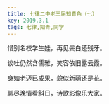 ```yaml
---
title: 七律二中老三届知青角（七）
key: 2019.3.1
tags: 七律,知青,同学
---
```


惜别名校学生娃，再见鬓白还残牙。

谈吐仍然含儒雅，笑容依旧露云霞。

身如老迈已成果，貌似新萌还是花。

聊尽晚情看斜日，诗歌影像乐大家。

</br>

